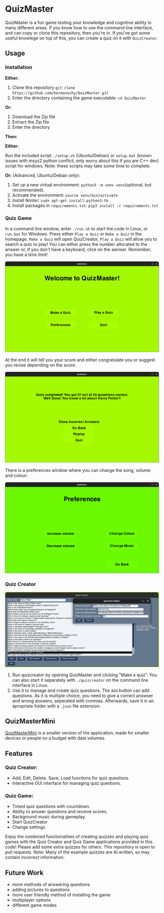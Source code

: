 # QuizMaster

QuizMaster is a fun game testing your knowledge and cognitive ability in many different areas. 
If you know how to use the command line interface, and can copy or clone this repository, then you're in.
If you've got some useful knowlege on top of this, you can create a quiz on it with `QuizCreator`.

## Usage

### Installation

**Either:**

1. Clone this repository `git clone https://github.com/hermonochy/QuizMaster.git`
2. Enter the directory containing the game executable: `cd QuizMaster`

**Or:**

1. Download the Zip file
2. Extract the Zip file
3. Enter the directory

**Then:**

**Either:**

Run the included script `./setup.sh` (Ubuntu/Debian) or `setup.bat` (known issues with msys2 python conflict, only worry about this if you are C++ dev) script for windows. Note: these scripts may take some time to complete.

**Or:** (Advanced, Ubuntu/Debian only):

1. Set up a new virtual environment: `python3 -m venv venv`(optional, but recommended).
2. Activate the environment: `source venv/bin/activate`
3. Install tkinter: `sudo apt-get install python3-tk`
4. Install packages in `requirements.txt`: `pip3 install -r requirements.txt`

### Quiz Game

In a command line window, enter `./run.sh` to start the code in Linux, or `run.bat` for Windows. Press either `Play a Quiz` or `Make a Quiz` in the homepage. `Make a Quiz` will open QuizCreator, `Play a Quiz` will allow you to search a quiz to play! You can either press the number allocated to the answer or, if you don't have a keyboard, click on the awnser. Remember, you have a time limit!

![](images/QM1.png)

 At the end it will tell you your score and either congratulate you or suggest you revise depending on the score.

 ![](images/QM4.png)

 
There is a preferences window where you can change the song, volume and colour:

![](images/QM5.png)

### Quiz Creator

![](images/QM2.png)

1. Run quizcreator by opening QuizMaster and clicking "Make a quiz". You can also start it separately with `./quizcreator` on the command line interface in Linux.
2. Use it to manage and create quiz questions. The `Add` button can add questions. As it is multiple choice, you need to give a correct answser and wrong answers, seperated with commas. Afterwards, save it in an apropriate folder with a `.json` file extension.


## QuizMasterMini
 [QuizMasterMini](https://github.com/hermonochy/QuizMasterMini) is a smaller version of the application, made for smaller devices or people on a budget with data volumes.


## Features

### Quiz Creator:
- Add, Edit, Delete, Save, Load functions for quiz questions.
- Interactive GUI interface for managing quiz questions.

### Quiz Game:
- Timed quiz questions with countdown.
- Ability to answer questions and receive scores.
- Background music during gameplay.
- Start QuizCreator
- Change settings

Enjoy the combined functionalities of creating quizzes and playing quiz games with the Quiz Creator and Quiz Game applications provided in this code! Please add some extra quizzes for others. This repository is open to pull requests.
Note: Many of the example quizzes are AI written, so may contain incorrect information.

## Future Work

- more methods of answering questions
- adding pictures to questions
- more user friendly method of installing the game
- multiplayer options
- different game modes


